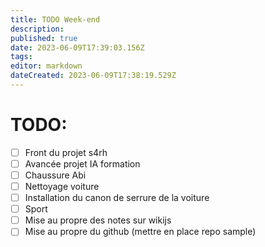```yaml
---
title: TODO Week-end
description: 
published: true
date: 2023-06-09T17:39:03.156Z
tags: 
editor: markdown
dateCreated: 2023-06-09T17:38:19.529Z
---
```


# TODO:
- [ ] Front du projet s4rh
- [ ] Avancée projet IA formation 
- [ ] Chaussure Abi
- [ ] Nettoyage voiture
- [ ] Installation du canon de serrure de la voiture
- [ ] Sport
- [ ] Mise au propre des notes sur wikijs
- [ ] Mise au propre du github (mettre en place repo sample)
